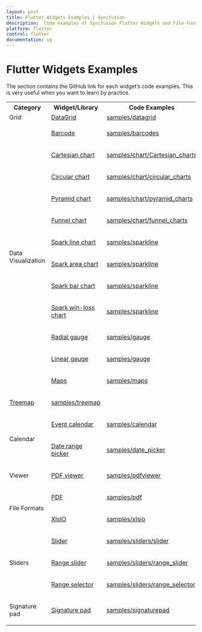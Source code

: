 ```yaml
---
layout: post
title: Flutter Widgets Examples | Syncfusion
description:  Code examples of Syncfusion Flutter Widgets and File-Format (Excel and PDF) Libraries. |Syncfusion Flutter Widgets|
platform: flutter
control: flutter
documentation: ug
---
```


# Flutter Widgets Examples

The section contains the GitHub link for each widget’s code examples. This is very useful when you want to learn by practice.

<table>
<tr>
<th>Category</th>
<th>Widget/Library</th>
<th>Code Examples</th>
</tr>

<tr>
<td>Grid</td>
<td><a href = "https://help.syncfusion.com/flutter/datagrid/overview">DataGrid</a></td>
<td><a href="https://github.com/syncfusion/flutter-examples/tree/master/lib/samples/datagrid">samples/datagrid</a></td>
</tr>
<tr>

<td rowspan="12">

<p>Data Visualization</p>
</td>

<td><p><a href="https://help.syncfusion.com/flutter/barcode/overview">Barcode</a></p></td>
<td><p><a href="https://github.com/syncfusion/flutter-examples/tree/master/lib/samples/barcodes">samples/barcodes</a></p></td>
</tr>

<tr>
<td><p><a href="https://help.syncfusion.com/flutter/cartesian-charts/overview">Cartesian chart</a></p></td>
<td><p><a href="https://github.com/syncfusion/flutter-examples/tree/master/lib/samples/chart/cartesian_charts">samples/chart/Cartesian_charts</a></p></td>
</tr>

<tr>
<td><p><a href="https://help.syncfusion.com/flutter/circular-charts/overview"> Circular chart</a></p></td>
<td><p><a href="https://github.com/syncfusion/flutter-examples/tree/master/lib/samples/chart/circular_charts">samples/chart/circular_charts</a></p></td>
</tr>

<tr>
<td><p><a href="https://help.syncfusion.com/flutter/pyramid-chart/overview">Pyramid chart</a></p></td>
<td><p><a href="https://github.com/syncfusion/flutter-examples/tree/master/lib/samples/chart/pyramid_charts">samples/chart/pyramid_charts</a></p></td>
</tr>

<tr>
<td><p><a href="https://help.syncfusion.com/flutter/funnel-chart/overview">Funnel chart</a></p></td>
<td><p><a href="https://github.com/syncfusion/flutter-examples/tree/master/lib/samples/chart/funnel_charts">samples/chart/funnel_charts</a></p></td>
</tr>

<tr>
<td><p><a href="https://help.syncfusion.com/flutter/sparkcharts/overview">Spark line chart</a></p></td>
<td><p><a href="https://github.com/syncfusion/flutter-examples/tree/master/lib/samples/sparkline">samples/sparkline</a></p></td>
</tr>

<tr>
<td><p><a href="https://help.syncfusion.com/flutter/sparkcharts/overview">Spark area chart</a></p></td>
<td><p><a href="https://github.com/syncfusion/flutter-examples/tree/master/lib/samples/sparkline">samples/sparkline</a></p></td>
</tr>

<tr>
<td><p><a href="https://help.syncfusion.com/flutter/sparkcharts/overview">Spark bar chart</a></p></td>
<td><p><a href="https://github.com/syncfusion/flutter-examples/tree/master/lib/samples/sparkline">samples/sparkline</a></p></td>
</tr>

<tr>
<td><p><a href="https://help.syncfusion.com/flutter/sparkcharts/overview">Spark win-loss chart</a></p></td>
<td><p><a href="https://github.com/syncfusion/flutter-examples/tree/master/lib/samples/sparkline">samples/sparkline</a></p></td>
</tr>

<tr>
<td><p><a href="https://help.syncfusion.com/flutter/radial-gauge/overview">Radial gauge</a></p></td>
<td><p><a href="https://github.com/syncfusion/flutter-examples/tree/master/lib/samples/gauge">samples/gauge</a></p>
</td>
</tr>

<tr>
<td><p><a href="https://help.syncfusion.com/flutter/linear-gauge/overview">Linear gauge</a></p></td>
<td><p><a href="https://github.com/syncfusion/flutter-examples/tree/master/lib/samples/linear_gauge">samples/gauge</a></p>
</td>
</tr>


<tr>
<td><p><a href="https://help.syncfusion.com/flutter/maps/overview">Maps</a></p></td>
<td><p><a href="https://github.com/syncfusion/flutter-examples/tree/master/lib/samples/maps">samples/maps</a></p></td>
</tr>

<tr>
<td><p><a href="https://help.syncfusion.com/flutter/treemap/overview">Treemap</a></p></td>
<td><p><a href="https://github.com/syncfusion/flutter-examples/tree/master/lib/samples/treemap">samples/treemap</a></p></td>
</tr>

<tr>
<td rowspan="2"><p>Calendar</p></td>
<td><p><a href="http://172.16.0.76/flutter/calendar/overview">Event calendar</a></p></td>
<td><p><a href="https://github.com/syncfusion/flutter-examples/tree/master/lib/samples/calendar">samples/calendar</a></p></td>
</tr>

<tr>
<td><p><a href="http://172.16.0.76/flutter/daterangepicker/overview">Date range picker</a></p></td>
<td><p><a href="https://github.com/syncfusion/flutter-examples/tree/master/lib/samples/date_picker">samples/date_picker</a></p>
</td>
</tr>

<tr>
<td><p>Viewer</p></td>
<td><p><a href="http://172.16.0.76/flutter/pdf-viewer/overview">PDF viewer</a></p></td>
<td><p><a href="https://github.com/syncfusion/flutter-examples/tree/master/lib/samples/pdf_viewer">samples/pdfviewer</a></p>
</td></tr>

<tr>
<td rowspan="2"><p>File Formats</p></td>
<td><p><a href="https://help.syncfusion.com/flutter/pdf/overview">PDF</a></p></td>
<td><p><a href="https://github.com/syncfusion/flutter-examples/tree/master/lib/samples/pdf">samples/pdf</a></p></td>
</tr>

<tr>
<td><p><a href="https://help.syncfusion.com/flutter/xlsio/overview">XlsIO</a></p></td>
<td><p><a href="https://github.com/syncfusion/flutter-examples/tree/master/lib/samples/xlsio">samples/xlsio</a></p></td>
</tr>

<tr>
<td rowspan="3"><p>Sliders</p></td>
<td><p><a href="https://help.syncfusion.com/flutter/slider/overview">Slider</a></p></td>
<td><p><a href="https://github.com/syncfusion/flutter-examples/tree/master/lib/samples/sliders/slider">samples/sliders/slider</a></p>
</td>
</tr>

<tr>
<td><p><a href="https://help.syncfusion.com/flutter/range-slider/overview">Range slider</a></p></td>
<td><p><a href="https://github.com/syncfusion/flutter-examples/tree/master/lib/samples/sliders/range_slider">samples/sliders/range_slider</a></p>
</td>
</tr>

<tr>
<td><p><a href="https://help.syncfusion.com/flutter/range-selector/overview">Range selector</a></p></td>
<td><p><a href="https://github.com/syncfusion/flutter-examples/tree/master/lib/samples/sliders/range_selector">samples/sliders/range_selector</a></p></td>
</tr>

<tr>
<td><p>Signature pad</p></td>
<td><p><a href="https://help.syncfusion.com/flutter/signaturepad/overview">Signature pad</a></p></td>
<td><p><a href="https://github.com/syncfusion/flutter-examples/tree/master/lib/samples/signature_pad">samples/signaturepad</a></p></td>
</tr>

</table>
